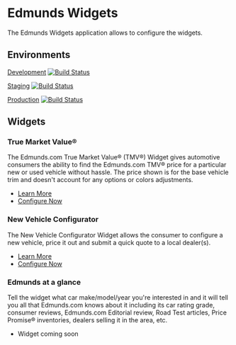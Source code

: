 # Edmunds Widgets

The Edmunds Widgets application allows to configure the widgets.

## Environments

[Development](http://edmunds-widgets-dev.herokuapp.com/) [![Build Status](https://travis-ci.org/EdmundsWidgets/com.edmunds.widgets.png?branch=master)](https://travis-ci.org/EdmundsWidgets/com.edmunds.widgets)

[Staging](http://edmunds-widgets-staging.herokuapp.com/) [![Build Status](https://travis-ci.org/EdmundsWidgets/com.edmunds.widgets.png?branch=staging)](https://travis-ci.org/EdmundsWidgets/com.edmunds.widgets)

[Production](http://edmunds-widgets-prod.herokuapp.com/) [![Build Status](https://travis-ci.org/EdmundsWidgets/com.edmunds.widgets.png?branch=production)](https://travis-ci.org/EdmundsWidgets/com.edmunds.widgets)

## Widgets

### True Market Value®

The Edmunds.com True Market Value® (TMV®) Widget gives automotive consumers the ability to find the Edmunds.com TMV® price for a particular new or used vehicle without hassle. The price shown is for the base vehicle trim and doesn't account for any options or colors adjustments.

* [Learn More](http://developer.edmunds.com/widgets_and_apps/true_market_value.html)
* [Configure Now](http://developer.edmunds.com/widgets_and_apps/market_value.html)

### New Vehicle Configurator

The New Vehicle Configurator Widget allows the consumer to configure a new vehicle, price it out and submit a quick quote to a local dealer(s).

* [Learn More](http://developer.edmunds.com/widgets_and_apps/vehicle_configurator.html)
* [Configure Now](http://developer.edmunds.com/widgets_and_apps/vehicle_configurator_setup.html)

### Edmunds at a glance

Tell the widget what car make/model/year you're interested in and it will tell you all that Edmunds.com knows about it including its car rating grade, consumer reviews, Edmunds.com Editorial review, Road Test articles, Price Promise® inventories, dealers selling it in the area, etc.

* Widget coming soon
